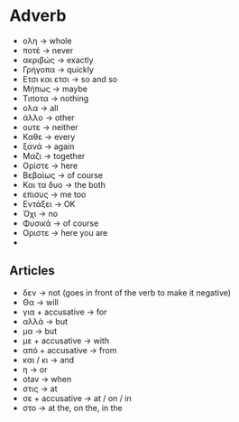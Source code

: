 # Adverb

- ολη -> whole
- ποτέ -> never
- ακριβώς -> exactly
- Γρήγοπα -> quickly
- Ετσι και ετσι -> so and so
- Μήπως -> maybe
- Τιποτα -> nothing
- ολα -> all
- άλλο -> other
- ουτε -> neither
- Καθε -> every
- ξανά -> again
- Μαζι -> together
- Ορίστε -> here
- Βεβαίως -> of course
- Και τα δυο -> the both
- επισυς -> me too
- Εντάξει -> OK
- Όχι -> no
- Φυσικά -> of course
- Οριστε -> here you are
- 
## Articles

- δεν -> not (goes in front of the verb to make it negative)
- Θα -> will
- για + accusative -> for
- αλλά -> but
- μα -> but
- με + accusative -> with
- από + accusative -> from
- και / κι -> and
- η -> or
- οtav -> when
- στις <time> -> at <time>
- σε + accusative -> at / on  / in
- στο -> at the, on the, in the